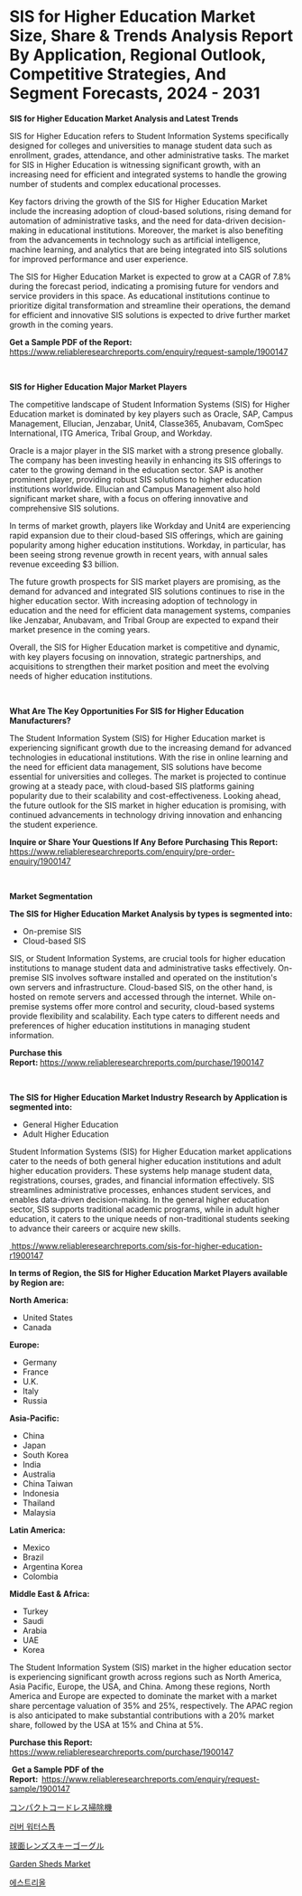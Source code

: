 <p><h1>SIS for Higher Education Market Size, Share & Trends Analysis Report By Application, Regional Outlook, Competitive Strategies, And Segment Forecasts, 2024 - 2031</h1></p><p><strong>SIS for Higher Education Market Analysis and Latest Trends</strong></p>
<p><p>SIS for Higher Education refers to Student Information Systems specifically designed for colleges and universities to manage student data such as enrollment, grades, attendance, and other administrative tasks. The market for SIS in Higher Education is witnessing significant growth, with an increasing need for efficient and integrated systems to handle the growing number of students and complex educational processes.</p><p>Key factors driving the growth of the SIS for Higher Education Market include the increasing adoption of cloud-based solutions, rising demand for automation of administrative tasks, and the need for data-driven decision-making in educational institutions. Moreover, the market is also benefiting from the advancements in technology such as artificial intelligence, machine learning, and analytics that are being integrated into SIS solutions for improved performance and user experience.</p><p>The SIS for Higher Education Market is expected to grow at a CAGR of 7.8% during the forecast period, indicating a promising future for vendors and service providers in this space. As educational institutions continue to prioritize digital transformation and streamline their operations, the demand for efficient and innovative SIS solutions is expected to drive further market growth in the coming years.</p></p>
<p><strong>Get a Sample PDF of the Report:&nbsp;</strong> <a href="https://www.reliableresearchreports.com/enquiry/request-sample/1900147">https://www.reliableresearchreports.com/enquiry/request-sample/1900147</a></p>
<p>&nbsp;</p>
<p><strong>SIS for Higher Education Major Market Players</strong></p>
<p><p>The competitive landscape of Student Information Systems (SIS) for Higher Education market is dominated by key players such as Oracle, SAP, Campus Management, Ellucian, Jenzabar, Unit4, Classe365, Anubavam, ComSpec International, ITG America, Tribal Group, and Workday.</p><p>Oracle is a major player in the SIS market with a strong presence globally. The company has been investing heavily in enhancing its SIS offerings to cater to the growing demand in the education sector. SAP is another prominent player, providing robust SIS solutions to higher education institutions worldwide. Ellucian and Campus Management also hold significant market share, with a focus on offering innovative and comprehensive SIS solutions.</p><p>In terms of market growth, players like Workday and Unit4 are experiencing rapid expansion due to their cloud-based SIS offerings, which are gaining popularity among higher education institutions. Workday, in particular, has been seeing strong revenue growth in recent years, with annual sales revenue exceeding $3 billion.</p><p>The future growth prospects for SIS market players are promising, as the demand for advanced and integrated SIS solutions continues to rise in the higher education sector. With increasing adoption of technology in education and the need for efficient data management systems, companies like Jenzabar, Anubavam, and Tribal Group are expected to expand their market presence in the coming years.</p><p>Overall, the SIS for Higher Education market is competitive and dynamic, with key players focusing on innovation, strategic partnerships, and acquisitions to strengthen their market position and meet the evolving needs of higher education institutions.</p></p>
<p>&nbsp;</p>
<p><strong>What Are The Key Opportunities For SIS for Higher Education Manufacturers?</strong></p>
<p><p>The Student Information System (SIS) for Higher Education market is experiencing significant growth due to the increasing demand for advanced technologies in educational institutions. With the rise in online learning and the need for efficient data management, SIS solutions have become essential for universities and colleges. The market is projected to continue growing at a steady pace, with cloud-based SIS platforms gaining popularity due to their scalability and cost-effectiveness. Looking ahead, the future outlook for the SIS market in higher education is promising, with continued advancements in technology driving innovation and enhancing the student experience.</p></p>
<p><strong>Inquire or Share Your Questions If Any Before Purchasing This Report:</strong> <a href="https://www.reliableresearchreports.com/enquiry/pre-order-enquiry/1900147">https://www.reliableresearchreports.com/enquiry/pre-order-enquiry/1900147</a></p>
<p>&nbsp;</p>
<p><strong>Market Segmentation</strong></p>
<p><strong>The SIS for Higher Education Market Analysis by types is segmented into:</strong></p>
<p><ul><li>On-premise SIS</li><li>Cloud-based SIS</li></ul></p>
<p><p>SIS, or Student Information Systems, are crucial tools for higher education institutions to manage student data and administrative tasks effectively. On-premise SIS involves software installed and operated on the institution's own servers and infrastructure. Cloud-based SIS, on the other hand, is hosted on remote servers and accessed through the internet. While on-premise systems offer more control and security, cloud-based systems provide flexibility and scalability. Each type caters to different needs and preferences of higher education institutions in managing student information.</p></p>
<p><strong>Purchase this Report:&nbsp;</strong><a href="https://www.reliableresearchreports.com/purchase/1900147">https://www.reliableresearchreports.com/purchase/1900147</a></p>
<p>&nbsp;</p>
<p><strong>The SIS for Higher Education Market Industry Research by Application is segmented into:</strong></p>
<p><ul><li>General Higher Education</li><li>Adult Higher Education</li></ul></p>
<p><p>Student Information Systems (SIS) for Higher Education market applications cater to the needs of both general higher education institutions and adult higher education providers. These systems help manage student data, registrations, courses, grades, and financial information effectively. SIS streamlines administrative processes, enhances student services, and enables data-driven decision-making. In the general higher education sector, SIS supports traditional academic programs, while in adult higher education, it caters to the unique needs of non-traditional students seeking to advance their careers or acquire new skills.</p></p>
<p><a href="https://www.reliableresearchreports.com/sis-for-higher-education-r1900147">&nbsp;https://www.reliableresearchreports.com/sis-for-higher-education-r1900147</a></p>
<p><strong>In terms of Region, the SIS for Higher Education Market Players available by Region are:</strong></p>
<p>
    <p> <strong> North America: </strong>
        <ul>
            <li>United States</li>
            <li>Canada</li>
        </ul>
        </p> 
    <p> <strong> Europe: </strong>
        <ul>
            <li>Germany</li>
            <li>France</li>
            <li>U.K.</li>
            <li>Italy</li>
            <li>Russia</li>
        </ul>
        </p> 
    <p> <strong> Asia-Pacific: </strong>
        <ul>
            <li>China</li>
            <li>Japan</li>
            <li>South Korea</li>
            <li>India</li>
            <li>Australia</li>
            <li>China Taiwan</li>
            <li>Indonesia</li>
            <li>Thailand</li>
            <li>Malaysia</li>
        </ul>
        </p> 
    <p> <strong> Latin America: </strong>
        <ul>
            <li>Mexico</li>
            <li>Brazil</li>
            <li>Argentina Korea</li>
            <li>Colombia</li>
        </ul>
        </p> 
    <p> <strong> Middle East & Africa: </strong>
        <ul>
            <li>Turkey</li>
            <li>Saudi</li>
            <li>Arabia</li>
            <li>UAE</li>
            <li>Korea</li>
        </ul>
    </p>
    </p>
<p><p>The Student Information System (SIS) market in the higher education sector is experiencing significant growth across regions such as North America, Asia Pacific, Europe, the USA, and China. Among these regions, North America and Europe are expected to dominate the market with a market share percentage valuation of 35% and 25%, respectively. The APAC region is also anticipated to make substantial contributions with a 20% market share, followed by the USA at 15% and China at 5%.</p></p>
<p><strong>Purchase this Report: </strong><a href="https://www.reliableresearchreports.com/purchase/1900147">https://www.reliableresearchreports.com/purchase/1900147</a></p>
<p>&nbsp;<strong>Get a Sample PDF of the Report:&nbsp;&nbsp;</strong><a href="https://www.reliableresearchreports.com/enquiry/request-sample/1900147">https://www.reliableresearchreports.com/enquiry/request-sample/1900147</a></p>
<p><strong></strong></p>
<p><p><a href="https://medium.com/@zulu.dawn/kompakuto-kaburu-bagumaketto-maaketto-seikou-suru-bijinesu-no-senryaku-no-kagi-2031-nen-made-no-c488a1517a72">コンパクトコードレス掃除機</a></p><p><a href="https://medium.com/@georgebesoiu20221/%EA%B3%A0%EB%AC%B4-%EC%9B%8C%ED%84%B0%EC%8A%A4%ED%86%B1-%EC%8B%9C%EC%9E%A5-%EA%B2%BD%EC%9F%81-%EB%B6%84%EC%84%9D-%EC%8B%9C%EC%9E%A5-%EB%8F%99%ED%96%A5-%EB%B0%8F-2031%EB%85%84%EA%B9%8C%EC%A7%80%EC%9D%98-%EC%98%88%EC%B8%A1-bbb09bd52cb4">러버 워터스톱</a></p><p><a href="https://medium.com/@urinalisis45667/%E7%90%83%E4%BD%93%E3%83%AC%E3%83%B3%E3%82%BA%E3%81%AE%E3%82%B9%E3%82%AD%E3%83%BC%E3%82%B4%E3%83%BC%E3%82%B0%E3%83%AB%E3%81%AE%E5%B8%82%E5%A0%B4%E8%A6%8F%E6%A8%A1-cagr-%E3%83%88%E3%83%AC%E3%83%B3%E3%83%89-2024%E5%B9%B4-2030%E5%B9%B4-e36b65c60246">球面レンズスキーゴーグル</a></p><p><a href="https://issuu.com/reportprime-2/docs/garden-sheds-market-size-2030.pptx">Garden Sheds Market</a></p><p><a href="https://medium.com/@isariontaru/%EC%97%90%EC%8A%A4%ED%8A%B8%EB%A6%AC%EC%98%AC-%EC%8B%9C%EC%9E%A5-%EC%A1%B0%EC%82%AC-%EB%B3%B4%EA%B3%A0%EC%84%9C-2024%EB%85%84%EB%B6%80%ED%84%B0-2031%EB%85%84%EA%B9%8C%EC%A7%80%EC%9D%98-%EC%97%AD%EC%82%AC%EC%99%80-%EC%98%88%EC%B8%A1-8ed26d6f8023">에스트리올</a></p></p>